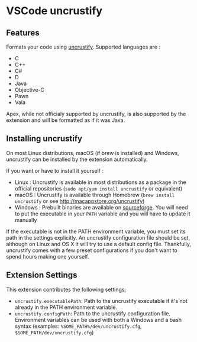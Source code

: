 # VSCode uncrustify

## Features

Formats your code using [uncrustify](https://github.com/uncrustify/uncrustify).
Supported languages are :
- C
- C++
- C#
- D
- Java
- Objective-C
- Pawn
- Vala

Apex, while not officialy supported by uncrustify, is also supported by the extension and will be formatted as if it was Java.

## Installing uncrustify

On most Linux distributions, macOS (if brew is installed) and Windows, uncrustify can be installed by the extension automatically.

If you want or have to install it yourself :
- Linux : Uncrustify is available in most distributions as a package in the official repositories (`sudo apt/yum install uncrustify` or equivalent)
- macOS : Uncrustify is available through Homebrew (`brew install uncrustify` or see http://macappstore.org/uncrustify)
- Windows : Prebuilt binaries are available on [sourceforge](https://sourceforge.net/projects/uncrustify/files). You will need to put the executable in your `PATH` variable and you will have to update it manually

If the executable is not in the PATH environment variable, you must set its path in the settings explicitly.
An uncrustify configuration file should be set, although on Linux and OS X it will try to use a default config file.
Thankfully, uncrustify comes with a few preset configurations if you don't want to spend hours making one yourself.

## Extension Settings

This extension contributes the following settings:

* `uncrustify.executablePath`: Path to the uncrustify executable if it's not already in the PATH environment variable.
* `uncrustify.configPath`: Path to the uncrustify configuration file. Environment variables can be used with both a Windows and a bash syntax (examples: `%SOME_PATH%/dev/uncrustify.cfg`, `$SOME_PATH/dev/uncrustify.cfg`)
